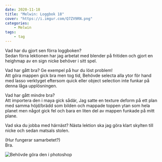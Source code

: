 ```yaml
---
date: 2020-11-18
title: "Melwin: Loggbok 18"
cover: "https://i.imgur.com/Q7ZV9RN.png"
categories: 
    - Melwin
tags:
    - tag
---
```


Vad har du gjort sen förra loggboken?  
Sedan förra lektionen har jag arbetat med blender på fritiden och gjort en heighmap av en sign nicke behöver i sitt spel.


Vad har gått bra? Ge exempel på hur du löst problem!  
Att göra mappen gick bra men tog tid, Behövde selecta alla ytor för hand med lasso verktyget eftersom quick eller object selection inte funkar på denna låga upplösningen.

Vad har gått mindre bra?   
Att importera den i maya gick sådär, Jag satte en texture deform på ett plan med samma höjd/brädd som bilden och mappade toppen ytan som hela planet men något gick fel och bara en liten del av mappen funkade på mitt plane.

Vad ska du jobba med härnäst? 
Nästa lektion ska jag göra klart skylten till nicke och sedan matsals stolen.

(Hur fungerar samarbetet?)  
Bra.

![Behövde göra den i photoshop](https://cdn.discordapp.com/attachments/482137548681117717/778564163693707274/unknown.png)
